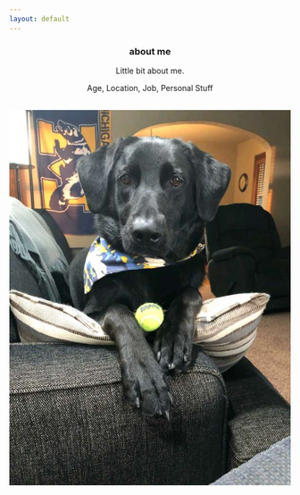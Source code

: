 ```yaml
---
layout: default
---
```

<center><div class="blurb">
         <section>
            <!-- FIRST BLOCK -->
            <div id="first-block">
               <div class="line">
                  <div class="margin-bottom">
                     <div class="margin">
                        <article class="s-12">
                           <h1>about me</h1>
                           <p>Little bit about me.</p>
                           <p>Age, Location, Job, Personal Stuff</p>
                           <br>
                           <center><img src="img/frank.jpg" alt="Franklin Marie O'Boyle"></center>
                        </article>
                     </div>
                  </div>
               </div>
            </div></center>
         </section>
</div><!-- /.blurb -->
